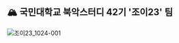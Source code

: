 ## 🏔️ 국민대학교 북악스터디 42기 '조이23' 팀

![조이23_1024-001](https://github.com/KMU-joy23/.github/assets/69336138/4613d533-893f-47c5-96e3-b763ee5cfaad)
